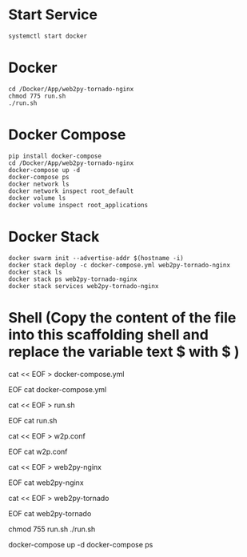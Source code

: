 # Start Service
	systemctl start docker

# Docker
	cd /Docker/App/web2py-tornado-nginx
	chmod 775 run.sh
	./run.sh

# Docker Compose
	pip install docker-compose
	cd /Docker/App/web2py-tornado-nginx
	docker-compose up -d
	docker-compose ps
	docker network ls
	docker network inspect root_default
	docker volume ls
	docker volume inspect root_applications

# Docker Stack
	docker swarm init --advertise-addr $(hostname -i)
	docker stack deploy -c docker-compose.yml web2py-tornado-nginx
	docker stack ls
	docker stack ps web2py-tornado-nginx
	docker stack services web2py-tornado-nginx

# Shell (Copy the content of the file into this scaffolding shell and replace the variable text $ with \$ )
cat << EOF > docker-compose.yml

EOF
cat docker-compose.yml

cat << EOF > run.sh

EOF
cat run.sh

cat << EOF > w2p.conf

EOF
cat w2p.conf

cat << EOF > web2py-nginx

EOF
cat web2py-nginx

cat << EOF > web2py-tornado

EOF
cat web2py-tornado

chmod 755 run.sh
./run.sh

docker-compose up -d
docker-compose ps
